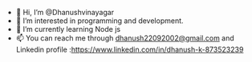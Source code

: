 - 👋 Hi, I’m @Dhanushvinayagar
- 👀 I’m interested in programming and development.
- 🌱 I’m currently learning Node js 
- 📫 You can reach me through dhanush22092002@gmail.com and Linkedin profile :https://www.linkedin.com/in/dhanush-k-873523239




<!---
Dhanushvinayagar/Dhanushvinayagar is a ✨ special ✨ repository because its `README.md` (this file) appears on your GitHub profile.
You can click the Preview link to take a look at your changes.
--->
